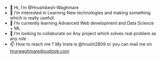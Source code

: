 - 👋 Hi, I’m @Hrushikesh-Waghmare
- 👀 I’m interested in Learning New technologies and making something which is really usefull.
- 🌱 I’m currently learning Advanced Web development and Data Science + ML
- 💞️ I’m looking to collaborate on Any project which solves real problem as any role .
- 📫 How to reach me ? My Insta is @hrushi2809 or you can mail me on hrurwaghmare@outlook.com

<!---
Hrushikesh-Waghmare/Hrushikesh-Waghmare is a ✨ special ✨ repository because its `README.md` (this file) appears on your GitHub profile.
You can click the Preview link to take a look at your changes.
--->
